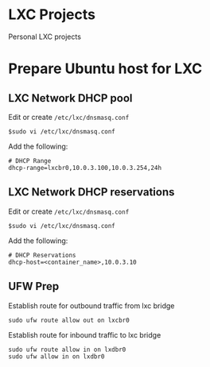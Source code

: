 # LXC Projects
Personal LXC projects

# Prepare Ubuntu host for LXC

## LXC Network DHCP pool
Edit or create `/etc/lxc/dnsmasq.conf`
```
$sudo vi /etc/lxc/dnsmasq.conf
```
Add the following:
```
# DHCP Range
dhcp-range=lxcbr0,10.0.3.100,10.0.3.254,24h
```

## LXC Network DHCP reservations
Edit or create `/etc/lxc/dnsmasq.conf`
```
$sudo vi /etc/lxc/dnsmasq.conf
```
Add the following:
```
# DHCP Reservations
dhcp-host=<container_name>,10.0.3.10
```

## UFW Prep
Establish route for outbound traffic from lxc bridge
```
sudo ufw route allow out on lxcbr0
```
Establish route for inbound traffic to lxc bridge
```
sudo ufw route allow in on lxdbr0
sudo ufw allow in on lxdbr0
```

